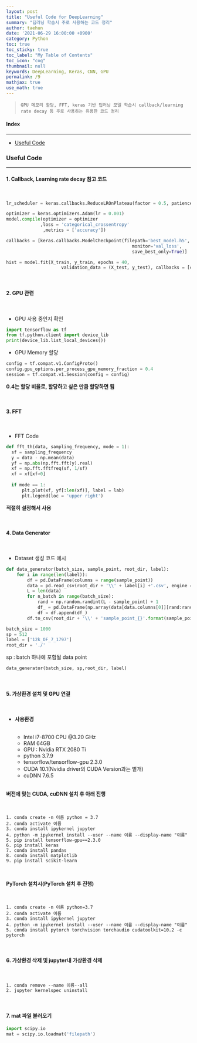 ```yaml
---
layout: post
title: "Useful Code for DeepLearning"
summary: "딥러닝 학습시 주로 사용하는 코드 정리"
author: taehun
date: '2021-06-29 16:00:00 +0900'
category: Python
toc: true
toc_sticky: true
toc_label: "My Table of Contents"
toc_icon: "cog"
thumbnail: null
keywords: DeepLearning, Keras, CNN, GPU
permalink: /9
mathjax: true
use_math: true
---
```


> `GPU 메모리 할당, FFT, keras 기반 딥러닝 모델 학습시 callback/learning rate decay 등 주로 사용하는 유용한 코드 정리
`

#### Index
---

- [Useful Code](#useful-code)

### Useful Code
---

#### **1. Callback, Learning rate decay 참고 코드**

<br>

```python
lr_scheduler = keras.callbacks.ReduceLROnPlateau(factor = 0.5, patience = 5)

optimizer = keras.optimizers.Adam(lr = 0.001)
model.compile(optimizer = optimizer
             ,loss = 'categorical_crossentropy'
              ,metrics = ['accuracy'])

callbacks = [keras.callbacks.ModelCheckpoint(filepath='best_model.h5',
                                                monitor='val_loss',
                                                save_best_only=True)]
```
  
```python
hist = model.fit(X_train, y_train, epochs = 40,
                     validation_data = (X_test, y_test), callbacks = [callbacks, lr_scheduler])
```

<br>

#### **2. GPU 관련**

<br>

  - GPU 사용 중인지 확인

```python
import tensorflow as tf
from tf.python.client import device_lib
print(device_lib.list_local_devices())  
```
  
  - GPU Memory 할당

```python
config = tf.compat.v1.ConfigProto()
config.gpu_options.per_process_gpu_memory_fraction = 0.4
session = tf.compat.v1.Session(config = config)
```
  
   **0.4는 할당 비율로, 할당하고 싶은 만큼 할당하면 됨**
 
 <br>
  
#### **3. FFT**
  
  <br>
  
  - FFT Code

```python
def fft_th(data, sampling_frequency, mode = 1):
  sf = sampling_frequency
  y = data - np.mean(data)
  yf = np.abs(np.fft.fft(y).real)
  xf = np.fft.fftfreq(sf, 1/sf)
  xf = xf[xf>0]
  
  if mode == 1:
      plt.plot(xf, yf[:len(xf)], label = lab)
      plt.legend(loc = 'upper right')
```
   **적절히 설정해서 사용**
   
   <br>
   
#### **4. Data Generator**

 <br>
 
  - Dataset 생성 코드 예시

```python
def data_generator(batch_size, sample_point, root_dir, label):
    for i in range(len(label)):
        df = pd.DataFrame(columns = range(sample_point))
        data = pd.read_csv(root_dir + '\\' + label[i] +'.csv', engine = 'python', header = None)
        L = len(data)
        for n_batch in range(batch_size):
            rand = np.random.randint(L - sample_point) + 1
            df_ = pd.DataFrame(np.array(data[data.columns[0]][rand:rand + sample_point]).reshape(1,sample_point))
            df = df.append(df_)
        df.to_csv(root_dir + '\\' + 'sample_point_{}'.format(sample_point) + '\\' + '{}.csv'.format(i), header = None, index = None)
```
  
```python
batch_size = 1000
sp = 512
label = ['12k_OF_7_1797']
root_dir = './'
```

sp : batch 하나에 포함될 data point

```python
data_generator(batch_size, sp,root_dir, label)
```
  
  <br>
  
#### **5. 가상환경 설치 및 GPU 연결**

  <br>

- **사용환경**<br><br>
  - Intel i7-8700 CPU @3.20 GHz
  - RAM 64GB
  - GPU : Nvidia RTX 2080 Ti
  - python 3.7.9
  - tensorflow/tensorflow-gpu 2.3.0
  - CUDA 10.1(Nvidia driver의 CUDA Version과는 별개)
  - cuDNN 7.6.5

  <br>

**버전에 맞는 CUDA, cuDNN 설치 후 아래 진행**
  
  <br>

```
1. conda create -n 이름 python = 3.7
2. conda activate 이름
3. conda install ipykernel jupyter
4. python -m ipykernel install --user --name 이름 --display-name "이름"
5. pip install tensorflow-gpu==2.3.0
6. pip install keras
7. conda install pandas
8. conda install matplotlib
9. pip install scikit-learn
```
  
  <br>
  
  **PyTorch 설치시(PyTorch 설치 후 진행)**

  <br>
  
```
1. conda create -n 이름 python=3.7
2. conda activate 이름
3. conda install ipykernel jupyter
4. python -m ipykernel install --user --name 이름 --display-name "이름"
5. conda install pytorch torchvision torchaudio cudatoolkit=10.2 -c pytorch
```
  
  <br>

#### **6. 가상환경 삭제 및 jupyter내 가상환경 삭제**

  <br>

```
1. conda remove --name 이름--all
2. jupyter kernelspec uninstall 
```

<br>
  
#### **7. mat 파일 불러오기**

```python
import scipy.io
mat = scipy.io.loadmat('filepath')
```
